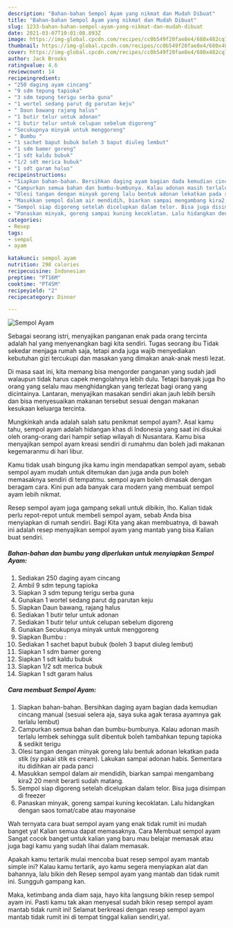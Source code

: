 ```yaml
---
description: "Bahan-bahan Sempol Ayam yang nikmat dan Mudah Dibuat"
title: "Bahan-bahan Sempol Ayam yang nikmat dan Mudah Dibuat"
slug: 1233-bahan-bahan-sempol-ayam-yang-nikmat-dan-mudah-dibuat
date: 2021-03-07T10:01:08.893Z
image: https://img-global.cpcdn.com/recipes/cc0b549f20fae8e4/680x482cq70/sempol-ayam-foto-resep-utama.jpg
thumbnail: https://img-global.cpcdn.com/recipes/cc0b549f20fae8e4/680x482cq70/sempol-ayam-foto-resep-utama.jpg
cover: https://img-global.cpcdn.com/recipes/cc0b549f20fae8e4/680x482cq70/sempol-ayam-foto-resep-utama.jpg
author: Jack Brooks
ratingvalue: 4.6
reviewcount: 14
recipeingredient:
- "250 daging ayam cincang"
- "9 sdm tepung tapioka"
- "3 sdm tepung terigu serba guna"
- "1 wortel sedang parut dg parutan keju"
- " Daun bawang rajang halus"
- "1 butir telur untuk adonan"
- "1 butir telur untuk celupan sebelum digoreng"
- "Secukupnya minyak untuk menggoreng"
- " Bumbu "
- "1 sachet baput bubuk boleh 3 baput diuleg lembut"
- "1 sdm bamer goreng"
- "1 sdt kaldu bubuk"
- "1/2 sdt merica bubuk"
- "1 sdt garam halus"
recipeinstructions:
- "Siapkan bahan-bahan. Bersihkan daging ayam bagian dada kemudian cincang manual (sesuai selera aja, saya suka agak terasa ayamnya gak terlalu lembut)"
- "Campurkan semua bahan dan bumbu-bumbunya. Kalau adonan masih terlalu lembek sehingga sulit dibentuk boleh tambahkan tepung tapioka &amp; sedikit terigu"
- "Olesi tangan dengan minyak goreng lalu bentuk adonan lekatkan pada stik (sy pakai stik es cream). Lakukan sampai adonan habis. Sementara itu didihkan air pada panci"
- "Masukkan sempol dalam air mendidih, biarkan sampai mengambang kira2 20 menit berarti sudah matang."
- "Sempol siap digoreng setelah dicelupkan dalam telor. Bisa juga disimpan di freezer"
- "Panaskan minyak, goreng sampai kuning kecoklatan. Lalu hidangkan dengan saos tomat/cabe atau mayonaise"
categories:
- Resep
tags:
- sempol
- ayam

katakunci: sempol ayam 
nutrition: 298 calories
recipecuisine: Indonesian
preptime: "PT16M"
cooktime: "PT45M"
recipeyield: "2"
recipecategory: Dinner

---
```



![Sempol Ayam](https://img-global.cpcdn.com/recipes/cc0b549f20fae8e4/680x482cq70/sempol-ayam-foto-resep-utama.jpg)

Sebagai seorang istri, menyajikan panganan enak pada orang tercinta adalah hal yang menyenangkan bagi kita sendiri. Tugas seorang ibu Tidak sekedar menjaga rumah saja, tetapi anda juga wajib menyediakan kebutuhan gizi tercukupi dan masakan yang dimakan anak-anak mesti lezat.

Di masa  saat ini, kita memang bisa mengorder panganan yang sudah jadi walaupun tidak harus capek mengolahnya lebih dulu. Tetapi banyak juga lho orang yang selalu mau menghidangkan yang terlezat bagi orang yang dicintainya. Lantaran, menyajikan masakan sendiri akan jauh lebih bersih dan bisa menyesuaikan makanan tersebut sesuai dengan makanan kesukaan keluarga tercinta. 



Mungkinkah anda adalah salah satu penikmat sempol ayam?. Asal kamu tahu, sempol ayam adalah hidangan khas di Indonesia yang saat ini disukai oleh orang-orang dari hampir setiap wilayah di Nusantara. Kamu bisa menyajikan sempol ayam kreasi sendiri di rumahmu dan boleh jadi makanan kegemaranmu di hari libur.

Kamu tidak usah bingung jika kamu ingin mendapatkan sempol ayam, sebab sempol ayam mudah untuk ditemukan dan juga anda pun boleh memasaknya sendiri di tempatmu. sempol ayam boleh dimasak dengan beragam cara. Kini pun ada banyak cara modern yang membuat sempol ayam lebih nikmat.

Resep sempol ayam juga gampang sekali untuk dibikin, lho. Kalian tidak perlu repot-repot untuk membeli sempol ayam, sebab Anda bisa menyiapkan di rumah sendiri. Bagi Kita yang akan membuatnya, di bawah ini adalah resep menyajikan sempol ayam yang mantab yang bisa Kalian buat sendiri.

<!--inarticleads1-->

##### Bahan-bahan dan bumbu yang diperlukan untuk menyiapkan Sempol Ayam:

1. Sediakan 250 daging ayam cincang
1. Ambil 9 sdm tepung tapioka
1. Siapkan 3 sdm tepung terigu serba guna
1. Gunakan 1 wortel sedang parut dg parutan keju
1. Siapkan  Daun bawang, rajang halus
1. Sediakan 1 butir telur untuk adonan
1. Sediakan 1 butir telur untuk celupan sebelum digoreng
1. Gunakan Secukupnya minyak untuk menggoreng
1. Siapkan  Bumbu :
1. Sediakan 1 sachet baput bubuk (boleh 3 baput diuleg lembut)
1. Siapkan 1 sdm bamer goreng
1. Siapkan 1 sdt kaldu bubuk
1. Siapkan 1/2 sdt merica bubuk
1. Siapkan 1 sdt garam halus




<!--inarticleads2-->

##### Cara membuat Sempol Ayam:

1. Siapkan bahan-bahan. Bersihkan daging ayam bagian dada kemudian cincang manual (sesuai selera aja, saya suka agak terasa ayamnya gak terlalu lembut)
1. Campurkan semua bahan dan bumbu-bumbunya. Kalau adonan masih terlalu lembek sehingga sulit dibentuk boleh tambahkan tepung tapioka &amp; sedikit terigu
1. Olesi tangan dengan minyak goreng lalu bentuk adonan lekatkan pada stik (sy pakai stik es cream). Lakukan sampai adonan habis. Sementara itu didihkan air pada panci
1. Masukkan sempol dalam air mendidih, biarkan sampai mengambang kira2 20 menit berarti sudah matang.
1. Sempol siap digoreng setelah dicelupkan dalam telor. Bisa juga disimpan di freezer
1. Panaskan minyak, goreng sampai kuning kecoklatan. Lalu hidangkan dengan saos tomat/cabe atau mayonaise




Wah ternyata cara buat sempol ayam yang enak tidak rumit ini mudah banget ya! Kalian semua dapat memasaknya. Cara Membuat sempol ayam Sangat cocok banget untuk kalian yang baru mau belajar memasak atau juga bagi kamu yang sudah lihai dalam memasak.

Apakah kamu tertarik mulai mencoba buat resep sempol ayam mantab simple ini? Kalau kamu tertarik, ayo kamu segera menyiapkan alat dan bahannya, lalu bikin deh Resep sempol ayam yang mantab dan tidak rumit ini. Sungguh gampang kan. 

Maka, ketimbang anda diam saja, hayo kita langsung bikin resep sempol ayam ini. Pasti kamu tak akan menyesal sudah bikin resep sempol ayam mantab tidak rumit ini! Selamat berkreasi dengan resep sempol ayam mantab tidak rumit ini di tempat tinggal kalian sendiri,ya!.

